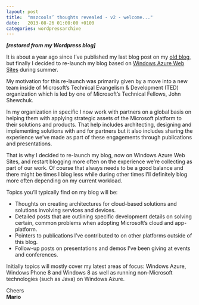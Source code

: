 ```yaml
---
layout: post
title:  "mszcools’ thoughts revealed - v2 - welcome..."
date:   2013-08-26 01:00:00 +0100
categories: wordpressarchive
---
```


***[restored from my Wordpress blog]***

It is about a year ago since I’ve published my last blog post on my [old blog](http://blogs.msdn.com/mszcool/), but finally I decided to re-launch my blog based on [Windows Azure Web Sites](http://www.windowsazure.com/en-us/documentation/services/web-sites/) during summer.

My motivation for this re-launch was primarily given by a move into a new team inside of Microsoft’s Technical Evangelism & Development (TED) organization which is led by one of Microsoft’s Technical Fellows, John Shewchuk.

In my organization in specific I now work with partners on a global basis on helping them with applying strategic assets of the Microsoft platform to their solutions and products. That help includes architecting, designing and implementing solutions with and for partners but it also includes sharing the experience we’ve made as part of these engagements through publications and presentations.

That is why I decided to re-launch my blog, now on Windows Azure Web Sites, and restart blogging more often on the experience we’re collecting as part of our work. Of course that always needs to be a good balance and there might be times I blog less while during other times I’ll definitely blog more often depending on my current workload.

Topics you’ll typically find on my blog will be:

* Thoughts on creating architectures for cloud-based solutions and solutions involving services and devices.
* Detailed posts that are outlining specific development details on solving certain, common problems when adopting Microsoft’s cloud and app-platform.
* Pointers to publications I’ve contributed to on other platforms outside of this blog.
* Follow-up posts on presentations and demos I’ve been giving at events and conferences.

Initially topics will mostly cover my latest areas of focus: Windows Azure, Windows Phone 8 and Windows 8 as well as running non-Microsoft technologies (such as Java) on Windows Azure.

Cheers
<br/>**Mario**
